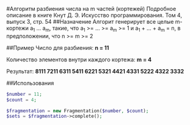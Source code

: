 #Алгоритм разбиения числа на m частей (кортежей)
Подробное описание в книге Кнут Д. Э. Искусство программирования. Том 4, выпуск 3, стр. 54
##Назначение
Алгорит генерирует все целые m-кортежи a<sub>1</sub> ... a<sub>m</sub>, такие, 
что a<sub>1</sub> >= ... >= a<sub>m</sub> >= 1 и a<sub>1</sub> + ... + a<sub>m</sub> = n,
в предположении, что n >= m >= 2

##Пример
Число для разбиения: **n = 11**

Количество элементов внутри каждого кортежа: **m = 4**

Результат: **8111 7211 6311 5411 6221 5321 4421 4331 5222 4322 3332**

##Использования
```php
$number = 11;
$count = 4;

$fragmentation = new Fragmentation($number, $count);
$sets = $fragmentation->complete();
```

